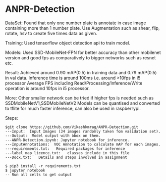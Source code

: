 # ANPR-Detection

DataSet:
	Found that only one number plate is annotate in case image containing more than 1 number plate.
	Use Augmentation such as shear, flip, rotate, hsv to create five times data as given.

Training:
	Used tensorflow object detection api to train model.

Models:
	Used SSD-MobileNet-FPN for better accuracy than other mobilenet version and good fps as comparatively to bigger networks such as resnet etc.

Result:
	Achieved around 0.90 mAP(0.5) in training data and 0.79 mAP(0.5) in val data.
	Inference time is around 100ms i.e. around >10fps in i5 processor
	Average FPS including Read/Processing/Inference/Write operation is around 10fps in i5 processor.

More:
	Other smaller network can be tried if higher fps is needed such as SSDMobileNetV1,SSDMobileNetV2
	Models can be quantised and converted to tflite for much faster inference, can also be used in raspberrypi.


Steps:

    $git clone https://github.com/Vikashkmrag/ANPR-Detection.git
    ---Input:  Input Images (34 images randomly taken fom validation set).
    ---Output:  Model output with bbox on them.
    ---ANPR-Detection.ipynb: Jupyter notebook for inference.
    ---InputAnnotations:  VOC Annotation to calculate mAP for each images.
    ---requirements.txt:   Required packages for inference
    ---label_map_licence.txt:   classes include in this file
    ---Docx.txt:   Details and steps involved in assignment

	$ pip3 install -r requirements.txt
	$ jupyter notebook
	-- Run all cells to get output
